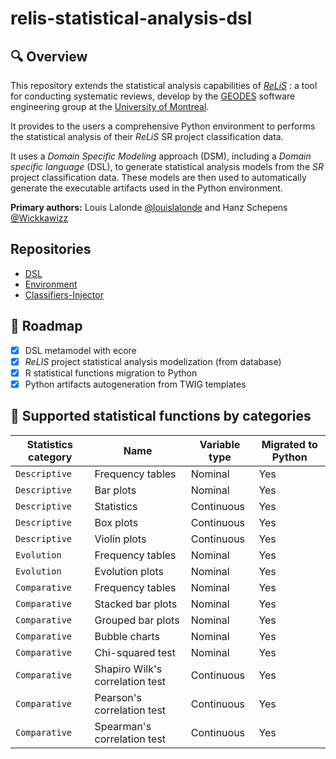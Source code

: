 # relis-statistical-analysis-dsl

## 🔍 Overview

This repository extends the statistical analysis capabilities of *[ReLiS](https://github.com/geodes-sms/relis)* : a tool for conducting systematic reviews, develop by the [GEODES](https://geodes.iro.umontreal.ca/) software engineering group at the [University of Montreal](https://www.umontreal.ca/en/).

It provides to the users a comprehensive Python environment to performs the statistical analysis of their *ReLiS* SR project classification data. 

It uses a *Domain Specific Modeling* approach (DSM), including a *Domain specific language* (DSL), to generate statistical analysis models from the *SR* project classification data.
These models are then used to automatically generate the executable artifacts used in the Python environment.

**Primary authors:** Louis Lalonde [@louislalonde](https://github.com/LouisLalonde) and Hanz Schepens [@Wickkawizz](https://github.com/Wickkawizz)

## Repositories

- <a href="https://github.com/LouisLalonde/relis-statistical-classification" target="_blank">DSL</a>
- <a href="https://github.com/LouisLalonde/relis-statistical-templates" target="_blank">Environment</a>
- <a href="https://github.com/LouisLalonde/relis-classifiers-injector" target="_blank">Classifiers-Injector</a>

## 🚀 Roadmap 
- [x] DSL metamodel with ecore
- [x] *ReLIS* project statistical analysis modelization (from database)
- [x] R statistical functions migration to Python
- [x] Python artifacts autogeneration from TWIG templates

## 📜 Supported statistical functions by categories

| Statistics category | Name | Variable type | Migrated to Python |
|----|----|----|----|
| ``Descriptive`` | Frequency tables | Nominal | Yes |
| `Descriptive` | Bar plots | Nominal | Yes |
| `Descriptive` | Statistics | Continuous | Yes |
| `Descriptive` | Box plots | Continuous | Yes |
| `Descriptive` | Violin plots | Continuous | Yes |
| `Evolution` | Frequency tables | Nominal | Yes |
| `Evolution` | Evolution plots | Nominal | Yes |
| ``Comparative`` | Frequency tables | Nominal | Yes |
| `Comparative` | Stacked bar plots | Nominal | Yes |
| `Comparative` | Grouped bar plots | Nominal | Yes |
| `Comparative` | Bubble charts | Nominal | Yes |
| `Comparative` | Chi-squared test | Nominal | Yes |
| `Comparative` | Shapiro Wilk's correlation test | Continuous | Yes |
| `Comparative` | Pearson's correlation test | Continuous | Yes |
| `Comparative` | Spearman's correlation test | Continuous | Yes |
